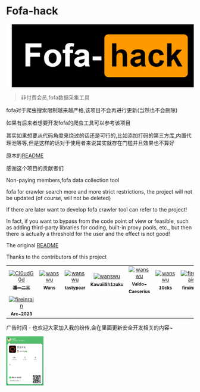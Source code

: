 # Fofa-hack

![Fofa-hack](./images/logo.png)

> 非付费会员,fofa数据采集工具

fofa对于爬虫搜索限制越来越严格,该项目不会再进行更新(当然也不会删除)

如果有后来者想要开发fofa的爬虫工具可以参考该项目

其实如果想要从代码角度来绕过的话还是可行的,比如添加打码的第三方库,内置代理池等等,但是这样的话对于使用者来说其实就存在门槛并且效果也不算好

原本的[README](./README.md)

感谢这个项目的贡献者们


Non-paying members,fofa data collection tool

fofa for crawler search more and more strict restrictions, the project will not be updated (of course, will not be deleted)

If there are later want to develop fofa crawler tool can refer to the project!

In fact, if you want to bypass from the code point of view or feasible, such as adding third-party libraries for coding, built-in proxy pools, etc., but then there is actually a threshold for the user and the effect is not good!

The original [README](./docs/EN_README.md)

Thanks to the contributors of this project


<table>
<tr>
    <td align="center">
        <a href="https://github.com/Cl0udG0d">
            <img src="https://avatars.githubusercontent.com/u/45556496?v=4" width="100;" alt="Cl0udG0d"/>
            <br />
            <sub><b>潘一二三</b></sub>
        </a>
    </td>
    <td align="center">
        <a href="https://github.com/wanswu">
            <img src="https://avatars.githubusercontent.com/u/49047734?v=4" width="100;" alt="wanswu"/>
            <br />
            <sub><b>Wans</b></sub>
        </a>
    </td>
    <td align="center">
        <a href="https://github.com/tastypear">
            <img src="https://avatars.githubusercontent.com/u/1382667?v=4" width="100;" alt="wanswu"/>
            <br />
            <sub><b>tastypear</b></sub>
        </a>
    </td>
    <td align="center">
        <a href="https://github.com/KawaiiSh1zuku">
            <img src="https://avatars.githubusercontent.com/u/51824296?v=4" width="100;" alt="wanswu"/>
            <br />
            <sub><b>KawaiiSh1zuku</b></sub>
        </a>
    </td>
    <td align="center">
        <a href="https://github.com/Valdo-Caeserius">
            <img src="https://avatars.githubusercontent.com/u/148833225?v=4" width="100;" alt="wanswu"/>
            <br />
            <sub><b>Valdo-Caeserius</b></sub>
        </a>
    </td>
    <td align="center">
        <a href="https://github.com/10cks">
            <img src="https://avatars.githubusercontent.com/u/47177550?v=4" width="100;" alt="wanswu"/>
            <br />
            <sub><b>10cks</b></sub>
        </a>
    </td>
<td align="center">
        <a href="https://github.com/fireinrain">
            <img src="https://avatars.githubusercontent.com/u/14249262?v=4" width="100;" alt="fireinrain"/>
            <br />
            <sub><b>fireinrain</b></sub>
        </a>
    </td>
</tr>
<tr>
<td align="center">
        <a href="https://github.com/Arc-2023">
            <img src="https://avatars.githubusercontent.com/u/64178177?v=4" width="100;" alt="fireinrain"/>
            <br />
            <sub><b>Arc-2023</b></sub>
        </a>
    </td>
</tr>
</table>

广告时间 - 也欢迎大家加入我的纷传,会在里面更新安全开发相关的内容~
<td align="center">
    <a href="https://github.com/Arc-2023">
        <img src="./images/738473188fb95c76d0b8055ec869d37.jpg" width="100;" alt="fireinrain"/>
        <br />
    </a>
</td>
